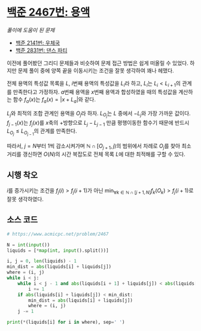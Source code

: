 # [백준 2467번: 용액](https://www.acmicpc.net/problem/2467)

*풀이에 도움이 된 문제*  
- [백준 2141번: 우체국](../../02000/100/2141-%EC%9A%B0%EC%B2%B4%EA%B5%AD.md)  
- [백준 2831번: 댄스 파티](../../02000/800/2831-%EB%8C%84%EC%8A%A4_%ED%8C%8C%ED%8B%B0.md)  

이전에 풀어봤던 그리디 문제들과 비슷하여 문제 접근 방법은 쉽게 떠올릴 수 있었다. 하지만 문제 풀이 중에 양쪽 끝을 이동시키는 조건을 잘못 생각하여 꽤나 헤맸다.  

전체 용액의 특성값 목록을 $L$, $i$번째 용액의 특성값을 $L_i$라 하고, $L_i$는 $L_i \lt L_{i+1}$의 관계를 만족한다고 가정하자. $a$번째 용액을 $x$번째 용액과 합성하였을 때의 특성값을 계산하는 함수 $f_a(x)$는 $f_a(x)=|x+L_a|$와 같다.  

$L_j$와 최적의 조합 관계인 용액을 $O_j$라 하자. $L_{O_j}$는 $L$ 중에서 $-L_j$와 가장 가까운 값이다. $f_{j-1}(x)$는 $f_j(x)$를 $x$축의 +방향으로 $L_j - L_{j-1}$ 만큼 평행이동한 함수기 때문에 반드시 $L_{O_j} \leq L_{O_{j-1}}$의 관계를 만족한다.  

따라서, $j=N$부터 1씩 감소시켜가며 $\mathbb{N} \cap [O_{j+1},j)$의 범위에서 차례로 $O_j$를 찾아 최소 거리를 갱신하면 $O(N)$의 시간 복잡도로 전체 목록 $L$에 대한 최적해를 구할 수 있다.  

## 시행 착오

$i$를 증가시키는 조건을  $f_j(i) \gt f_j(i+1)$가 아닌 $\min_{\forall k \in \mathbb{N} \cap [j+1, N]} f_k(O_k) \gt f_j(i+1)$로 잘못 생각하였다.  

## 소스 코드

``` python
# https://www.acmicpc.net/problem/2467

N = int(input())
liquids = [*map(int, input().split())]

i, j = 0, len(liquids) - 1
min_dist = abs(liquids[i] + liquids[j])
where = (i, j)
while i < j:
    while i < j - 1 and abs(liquids[i + 1] + liquids[j]) < abs(liquids[i] + liquids[j]):
        i += 1
    if abs(liquids[i] + liquids[j]) < min_dist:
        min_dist = abs(liquids[i] + liquids[j])
        where = (i, j)
    j -= 1

print(*(liquids[i] for i in where), sep=' ')
```
